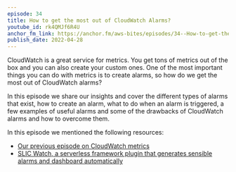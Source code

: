 ```yaml
---
episode: 34
title: How to get the most out of CloudWatch Alarms?
youtube_id: rk4QMJf6R4U
anchor_fm_link: https://anchor.fm/aws-bites/episodes/34--How-to-get-the-most-out-of-CloudWatch-Alarms-e1hodou
publish_date: 2022-04-28
---
```



CloudWatch is a great service for metrics. You get tons of metrics out of the box and you can also create your custom ones. One of the most important things you can do with metrics is to create alarms, so how do we get the most out of CloudWatch alarms?

In this episode we share our insights and cover the different types of alarms that exist, how to create an alarm, what to do when an alarm is triggered, a few examples of useful alarms and some of the drawbacks of CloudWatch alarms and how to overcome them.
   
In this episode we mentioned the following resources:

  - [Our previous episode on CloudWatch metrics](https://www.youtube.com/watch?v=vwo2jXfyooQ) 
  - [SLIC Watch, a serverless framework plugin that generates sensible alarms and dashboard automatically](https://github.com/fourTheorem/slic-watch)